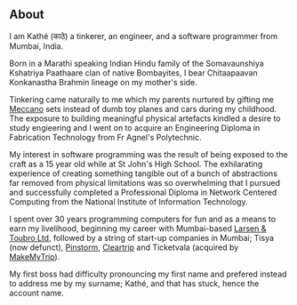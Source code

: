 
## About

I am Kathé (काठे) a tinkerer, an engineer, and a software programmer from Mumbai, India.

Born in a Marathi speaking Indian Hindu family of the Somavaunshiya Kshatriya Paathaare clan of native Bombayites, I bear Chitaapaavan Konkanastha Brahmin lineage on my mother's side.

Tinkering came naturally to me which my parents nurtured by gifting me [Meccano](http://www.meccano.com/) sets instead of dumb toy planes and cars during my childhood. The exposure to building meaningful physical artefacts kindled a desire to study engieering and I went on to acquire an Engineering Diploma in Fabrication Technology from Fr Agnel's Polytechnic.

My interest in software programming was the result of being exposed to the craft as a 15 year old while at St John's High School. The exhilarating experience of creating something tangible out of a bunch of abstractions far removed from physical limitations was so overwhelming that I pursued and successfully completed a Professional Diploma in Network Centered Computing from the National Institute of Information Technology.

I spent over 30 years programming computers for fun and as a means to earn my livelihood, beginning my career with Mumbai-based [Larsen & Toubro Ltd](https://larsentoubro.com/), followed by a string of start-up companies in Mumbai; Tisya (now defunct), [Pinstorm](https://www.pinstorm.com/), [Cleartrip](https://www.cleartrip.com/) and Ticketvala (acquired by [MakeMyTrip](https://www.makemytrip.com/)).

My first boss had difficulty pronouncing my first name and prefered instead to address me by my surname; Kathé, and that has stuck, hence the account name.
